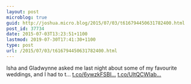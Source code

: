 ```yaml
---
layout: post
microblog: true
guid: http://joshua.micro.blog/2015/07/03/t616794450631782400.html
post_id: 37734
date: 2015-07-03T13:23:51+1100
lastmod: 2019-07-30T17:41:30+1100
type: post
url: /2015/07/03/t616794450631782400.html
---
```

Isha and Gladwynne asked me last night about some of my favourite weddings, and I had to t… [t.co/6ywzkFSBI...](http://t.co/6ywzkFSBIq) [t.co/UltQCWIab...](http://t.co/UltQCWIabD)
